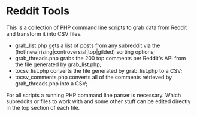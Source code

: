 # Reddit Tools

This is a collection of PHP command line scripts to grab data from Reddit and transform it into CSV files.

* grab_list.php gets a list of posts from any subreddit via the (hot|new|rising|controversial|top|gilded) sorting options;
* grab_threads.php grabs the 200 top comments per Reddit's API from the file generated by grab_list.php;
* tocsv_list.php converts the file generated by grab_list.php to a CSV;
* tocsv_comments.php converts all of the comments retrieved by grab_threads.php into a CSV;

For all scripts a running PHP command line parser is necessary. Which subreddits or files to work with and some other stuff can be edited directly in the top section of each file.
